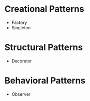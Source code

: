 # Creational Patterns
- Factory
- Singleton

# Structural Patterns
- Decorator

# Behavioral Patterns
- Observer
